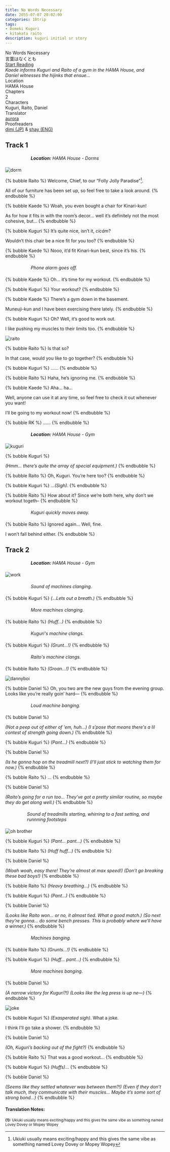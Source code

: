 ```yaml
---
title: No Words Necessary
date: 2055-07-07 20:02:00
categories: 18trip
tags:
- Domeki Kuguri
- kitakata raito
description: kuguri initial sr story
---
```


<head>
  <link rel="stylesheet" href="https://cdn.jsdelivr.net/npm/hexo-reference-mashiro@1.2.3/src/hint.min.css">
  <link rel="stylesheet" href="https://cdn.jsdelivr.net/gh/azurecrystalz/css@cdde00757833b4fb17258e1914fc04279a0d9f99/expressions.css ">
</head>

<div class="preview-wrapper reverse" style="--storyColor: #hex;--storyColor-rgb: r,g,b;--storyColor-h: hue;--storyColor-s: saturation%;--storyColor-l: lightness%;">
  <div class="grid-wrapper">
      <div class="preview-background" style="background-image: url('https://files.catbox.moe/ee8trs.png')"></div>
      <div class="preview-box" style="background: calc(var(--card-background) + 2%)">
          <div class="title-area">
              <div class="title-area__title">No Words Necessary</div>
              <div class="title-area__subtitle">言葉はなくとも</div>
              <div class="title-area__start"><a href="/2055/07/07/no-words-necessary/">Start Reading</a></div>
          </div>
          <div class="info-area">
              <div class="synopsis" style="width: 90%;">
                <i>Kaede informs Kuguri and Raito of a gym in the HAMA House, and Daniel witnesses the hijinks that ensue...</i>
              </div>
              <div class="info">
                  <div class="info-item season">
                      <div class="label">
                          Location
                      </div>
                      <div class="value">
                        HAMA House
                      </div>
                  </div>
                  <div class="info-item chapters">
                      <div class="label">
                          Chapters
                      </div>
                      <div class="value">
                          2
                      </div>
                  </div>
                  <div class="info-item characters">
                      <div class="label">
                          Characters
                      </div>
                      <div class="value">
                        Kuguri, Raito, Daniel
                      </div>
                  </div>
                  <div class="info-item tl">
                      <div class="label">
                          Translator
                      </div>
                      <div class="value">
                          <a href="https://twitter.com/azurecrystalz">aurora</a>
                      </div>
                  </div>
                  <div class="info-item pr">
                      <div class="label">
                          Proofreaders
                      </div>
                      <div class="value">
                         <a href="https://x.com/taatsums">dimi (JP)</a> & <a href="https://tumblr.com/starswallowingsea">shay (ENG)</a> 
                      </div>
                  </div>
              </div>
          </div>
      </div>
  </div>
</div>

<!-- more -->

<div style="margin-top: 3%">
  <style>
    .hint--error.hint--top-left:before, .hint--error.hint--top-right:before, .hint--error.hint--top:before {
    border-top-color: #6a3446;
    }
    .hint--error:after {
    background-color: #6a3446;
    text-shadow: 0 -1px 0px #592726;
    }
    [character] {
      --dark-mode: hsl(var(--hue), 30%, 30%);
      display: flex;
    }
    [character]::before {
      position: absolute;
      margin-left: 75px;
    }
    [character] p {
      max-width: calc(100% - 75px);
      margin-left: 75px;
      color: inherit;
    }
    :root[theme='dark'] [character] p {
      background: var(--dark-mode);
    }
    :root[theme='dark'] [character] p .thought {
      color: #9f9fff;
    }
    :root[theme='light'] [character] p {
      background: var(--light-mode);
    }
    [character] p:first-child {
      margin-top: 20px;
      border-top-left-radius: 0px;
    }
    [character] p:first-child::before {
      position: absolute;
      left: 0;
    }
    [character]::after {
      display: none;
      left: 65px;
      top: 37px;
    }
    .msr-narration {
      display: flex;
      align-items: center;
      margin: 20px 0px;
      gap: 5px;
    }
    .msr-narration::before {
      content: "";
      display: inline-block;
      background: var(--article-text);
      height: 1px;
      width: 15%;
    }
    .msr-narration p {
      margin: 0;
    }
    .hint--error:after {
      background-color: #374A5D;
      text-shadow: 0 -1px 0px #23384C;
    }
    [character="RK"]::before {
      content: "Kuguri & Raito"
    }
    @media (max-width: 650px) {
    [character] p {
        margin:0 0 .4em 65px;
        padding: .72em;
        margin-left: 55px !important;
    }
    [character]::before,[character][hidden]::before,[character][unknown]::before {
        margin-left: 70px;
        margin-left: 55px !important;
    }
  }    
    [character="Anzu"] {
      --color: #ffb6da;
      --hue: 330.4;
      --name: "Anzu";
      --charahead: url("https://cdn.jsdelivr.net/gh/toujokaname/images@main/icons/anzu_charahead.png");
  }    
  </style>

<h2>Track 1</h2>

<div class="msr-narration">
<p><i><b>Location:</b> HAMA House - Dorms</i></p>
</div>

![dorm](https://files.catbox.moe/3vlx99.PNG)

{% bubble Raito %}
Welcome, Chief, to our “Folly Jolly Paradise”[^1].

All of our furniture has been set up, so feel free to take a look around.
{% endbubble %}

{% bubble Kaede %}
Woah, you even bought a chair for Kinari-kun!

As for how it fits in with the room’s decor… well it’s definitely not the most cohesive, but…
{% endbubble %}

{% bubble Kuguri %}
It’s quite nice, isn’t it, <i>cicám</i>?

Wouldn’t this chair be a nice fit for you too?
{% endbubble %}

{% bubble Kaede %}
Nooo, it’d fit Kinari-kun best, since it’s his.
{% endbubble %}

<div class="msr-narration">
<p><i>Phone alarm goes off.</i></p>
</div>

{% bubble Kaede %}
Oh… it’s time for my workout.
{% endbubble %}

{% bubble Kuguri %}
Your workout?
{% endbubble %}

{% bubble Kaede %}
There’s a gym down in the basement.

Muneuji-kun and I have been exercising there lately.
{% endbubble %}

{% bubble Kuguri %}
Oh? Well, it’s good to work out.

I like pushing my muscles to their limits too.
{% endbubble %}

![raito](https://files.catbox.moe/56rkoh.PNG)

{% bubble Raito %}
Is that so?

In that case, would you like to go together?
{% endbubble %}

{% bubble Kuguri %}
……
{% endbubble %}

{% bubble Raito %}
Haha, he’s ignoring me.
{% endbubble %}

{% bubble Kaede %}
Aha… ha…

Well, anyone can use it at any time, so feel free to check it out whenever you want!

I’ll be going to my workout now!
{% endbubble %}

{% bubble RK %}
……
{% endbubble %}

<div class="msr-narration">
<p><i><b>Location:</b> HAMA House - Gym</i></p>
</div>

![kuguri](https://files.catbox.moe/vhl60t.PNG)

{% bubble Kuguri %}
<th><i>(Hmm… there’s quite the array of special equipment.)</i></th>
{% endbubble %}

{% bubble Raito %}
Oh, Kuguri. You’re here too?
{% endbubble %}

{% bubble Kuguri %}
…<em>(Sigh)</em>.
{% endbubble %}

{% bubble Raito %}
How about it? Since we’re both here, why don’t we workout togeth–
{% endbubble %}

<div class="msr-narration">
<p><i>Kuguri quickly moves away.</i></p>
</div>

{% bubble Raito %}
Ignored again… Well, fine.

I won’t fall behind either.
{% endbubble %}

<h2>Track 2</h2>

<div class="msr-narration">
<p><i><b>Location:</b> HAMA House - Gym</i></p>
</div>

![work](https://files.catbox.moe/bez9sq.PNG)

<div class="msr-narration">
<p><i>Sound of machines clanging.</i></p>
</div>

{% bubble Kuguri %}
*(...Lets out a breath.)*
{% endbubble %}

<div class="msr-narration">
<p><i>More machines clanging.</i></p>
</div>

{% bubble Raito %}
*(Huff…)*
{% endbubble %}

<div class="msr-narration">
<p><i>Kuguri's machine clangs.</i></p>
</div>

{% bubble Kuguri %}
*(Grunt…!)*
{% endbubble %}

<div class="msr-narration">
<p><i>Raito's machine clangs.</i></p>
</div>

{% bubble Raito %}
*(Groan…!)*
{% endbubble %}

![dannyboi](https://files.catbox.moe/zv7xuu.PNG)

{% bubble Daniel %}
Oh, you two are the new guys from the evening group. Looks like you’re really goin’ hard—
{% endbubble %}

<div class="msr-narration">
<p><i>Loud machine banging.</i></p>
</div>

{% bubble Daniel %}
<th><i>(Not a peep out of either of ‘em, huh…)</i></th>

<th><i>(I s‘pose that means there's a lil contest of strength going down.)</i></th>
{% endbubble %}

{% bubble Kuguri %}
*(Pant…)*
{% endbubble %}

{% bubble Daniel %}
<th><i>(Is he gonna hop on the treadmill next?)</i></th>

<th><i>(I’ll just stick to watching them for now.)</i></th>
{% endbubble %}

{% bubble Raito %}
…
{% endbubble %}

{% bubble Daniel %}
<th><i>(Raito’s going for a run too… They’ve got a pretty similar routine, so maybe they do get along well.)</i></th>
{% endbubble %}

<div class="msr-narration">
<p><i>Sound of treadmills starting, whirring to a fast setting, and runnning footsteps</i></p>
</div>

![oh brother](https://files.catbox.moe/z3k8mq.PNG)

{% bubble Kuguri %}
*(Pant… pant…)*
{% endbubble %}

{% bubble Raito %}
*(Huff huff…)*
{% endbubble %}

{% bubble Daniel %}
<th><i>(Woah woah, easy there! They’re almost at max speed!)</i></th>

<th><i>(Don’t go breaking these bad boys!)</i></th>
{% endbubble %}

{% bubble Raito %}
*(Heavy breathing…)*
{% endbubble %}

{% bubble Kuguri %}
*(Pant…)*
{% endbubble %}

{% bubble Daniel %}
<th><i>(Looks like Raito won… or no, it almost tied. What a good match.)</i></th>

<th><i>(So next they’re gonna… do some bench presses. This is probably where we’ll have a winner.)</i></th>
{% endbubble %}

<div class="msr-narration">
<p><i>Machines banging.</i></p>
</div>

{% bubble Raito %}
*(Grunts…!)*
{% endbubble %}

{% bubble Kuguri %}
*(Huff… pant…)*
{% endbubble %}

<div class="msr-narration">
<p><i>More machines banging.</i></p>
</div>

{% bubble Daniel %}
<th><i>(A narrow victory for Kuguri?!)</i></th>

<th><i>(Looks like the leg press is up ne—)</i></th>
{% endbubble %}

![joke](https://files.catbox.moe/nbrhig.PNG)

{% bubble Kuguri %}
*(Exasperated sigh)*. What a joke.

I think I’ll go take a shower.
{% endbubble %}

{% bubble Daniel %}
<th><i>(Oh, Kuguri’s backing out of the fight?)</i></th>
{% endbubble %}

{% bubble Raito %}
That was a good workout…
{% endbubble %}

{% bubble Kuguri %}
*(Huffs)*...
{% endbubble %}

{% bubble Daniel %}
<th><i>(Seems like they settled whatever was between them?!)</i></th>

<th><i>(Even if they don’t talk much, they communicate with their muscles… Maybe it’s some sort of strong bond…)</i></th>
{% endbubble %}

<h4>Translation Notes:</h4>

<sup>**(1):** Ukiuki usually means exciting/happy and this gives the same vibe as something named Lovey Dovey or Mopey Wopey</sup>

[^1]: Ukiuki usually means exciting/happy and this gives the same vibe as something named Lovey Dovey or Mopey Wopey


  <!-- CONTENT GOES HERE -->

  <!-- 
  SPEECH BUBBLE FORMAT: 
  {% bubble [CHARACTER_FIRST_NAME] [ATTRIBUTE(optional)]}
    DIALOGUE TEXT HERE

    ADD A LINE SPACE FOR A NEW LINE

    <th>EMBED THOUGHT DIALOGUE WITH THESE TAGS</th>
  {% endbubble %}
  -->

  </div>
